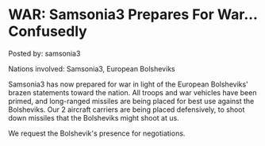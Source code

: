# WAR: Samsonia3 Prepares For War... Confusedly

Posted by: samsonia3

Nations involved: Samsonia3, European Bolsheviks

Samsonia3 has now prepared for war in light of the European Bolsheviks' brazen statements toward the nation. All troops and war vehicles have been primed, and long-ranged missiles are being placed for best use against the Bolsheviks. Our 2 aircraft carriers are being placed defensively, to shoot down missiles that the Bolsheviks might shoot at us.

We request the Bolshevik's presence for negotiations.